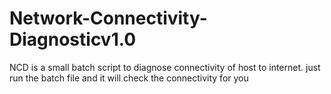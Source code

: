 # Network-Connectivity-Diagnosticv1.0
NCD is a small batch script to diagnose connectivity of host to internet.
just run the batch file and it will check the connectivity for you
